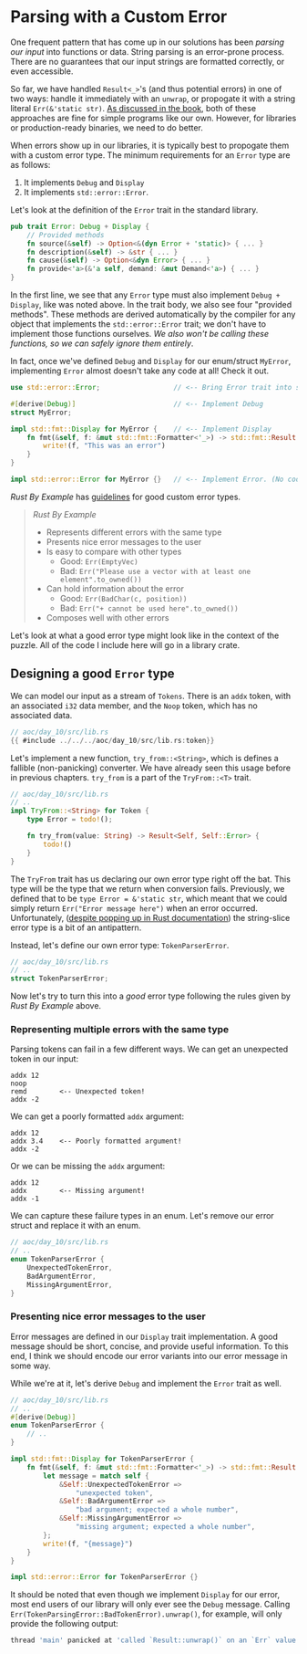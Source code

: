 # Parsing with a Custom Error
One frequent pattern that has come up in our solutions has been _parsing our input_ into functions or data. String parsing is an error-prone process. There are no guarantees that our input strings are formatted correctly, or even accessible. 

So far, we have handled `Result<_>`'s (and thus potential errors) in one of two ways: handle it immediately with an `unwrap`, or propogate it with a string literal `Err(&'static str)`. [As discussed in the book](https://doc.rust-lang.org/book/ch09-03-to-panic-or-not-to-panic.html), both of these approaches are fine for simple programs like our own. However, for libraries or production-ready binaries, we need to do better. 

When errors show up in our libraries, it is typically best to propogate them with a custom error type. The minimum requirements for an `Error` type are as follows:

1) It implements `Debug` and `Display`
2) It implements `std::error::Error`.

Let's look at the definition of the `Error` trait in the standard library.

```rust
pub trait Error: Debug + Display {
    // Provided methods
    fn source(&self) -> Option<&(dyn Error + 'static)> { ... }
    fn description(&self) -> &str { ... }
    fn cause(&self) -> Option<&dyn Error> { ... }
    fn provide<'a>(&'a self, demand: &mut Demand<'a>) { ... }
}
```
In the first line, we see that any `Error` type must also implement `Debug + Display`, like was noted above. In the trait body, we also see four "provided methods". These methods are derived automatically by the compiler for any object that implements the `std::error::Error` trait; we don't have to implement those functions ourselves. _We also won't be calling these functions, so we can safely ignore them entirely_.

In fact, once we've defined `Debug` and `Display` for our enum/struct `MyError`, implementing `Error` almost doesn't take any code at all! Check it out.

```rust
use std::error::Error;                  // <-- Bring Error trait into scope

#[derive(Debug)]                        // <-- Implement Debug
struct MyError;

impl std::fmt::Display for MyError {    // <-- Implement Display
    fn fmt(&self, f: &mut std::fmt::Formatter<'_>) -> std::fmt::Result {
        write!(f, "This was an error")
    }
}

impl std::error::Error for MyError {}   // <-- Implement Error. (No code!)
```
_Rust By Example_ has [guidelines](https://doc.rust-lang.org/rust-by-example/error/multiple_error_types/define_error_type.html) for good custom error types. 

> _Rust By Example_
> - Represents different errors with the same type
> - Presents nice error messages to the user
> - Is easy to compare with other types
>   - Good: `Err(EmptyVec)`
>   - Bad: `Err("Please use a vector with at least one element".to_owned())`
> - Can hold information about the error
>   - Good: `Err(BadChar(c, position))`
>   - Bad: `Err("+ cannot be used here".to_owned())`
> - Composes well with other errors

Let's look at what a good error type might look like in the context of the puzzle. All of the code I include here will go in a library crate.

## Designing a good `Error` type
We can model our input as a stream of `Tokens`. There is an `addx` token, with an associated `i32` data member, and the `Noop` token, which has no associated data.

```rust
// aoc/day_10/src/lib.rs
{{ #include ../../../aoc/day_10/src/lib.rs:token}}
```

Let's implement a new function, `try_from::<String>`, which is defines a fallible (non-panicking) converter. We have already seen this usage before in previous chapters. `try_from` is a part of the `TryFrom::<T>` trait. 

```rust
// aoc/day_10/src/lib.rs
// ..
impl TryFrom::<String> for Token {
    type Error = todo!();

    fn try_from(value: String) -> Result<Self, Self::Error> {
        todo!()
    }
}
```
The `TryFrom` trait has us declaring our own error type right off the bat. This type will be the type that we return when conversion fails. Previously, we defined that to be `type Error = &'static str`, which meant that we could simply return `Err("Error message here")` when an error occurred. Unfortunately, ([despite popping up in Rust documentation](https://doc.rust-lang.org/std/convert/trait.TryFrom.html#generic-implementations)) the string-slice error type is a bit of an antipattern.

Instead, let's define our own error type: `TokenParserError`. 

```rust
// aoc/day_10/src/lib.rs
// ..
struct TokenParserError;
```
Now let's try to turn this into a _good_ error type following the rules given by _Rust By Example_ above.

### Representing multiple errors with the same type
Parsing tokens can fail in a few different ways. We can get an unexpected token in our input:
```
addx 12
noop
remd        <-- Unexpected token!
addx -2
```
We can get a poorly formatted `addx` argument:
```
addx 12
addx 3.4    <-- Poorly formatted argument!
addx -2
```
Or we can be missing the `addx` argument:
```
addx 12
addx        <-- Missing argument!
addx -1
```
We can capture these failure types in an enum. Let's remove our error struct and replace it with an enum.
```rust
// aoc/day_10/src/lib.rs
// ..
enum TokenParserError {
    UnexpectedTokenError,
    BadArgumentError,
    MissingArgumentError,
}
```

### Presenting nice error messages to the user
Error messages are defined in our `Display` trait implementation. A good message should be short, concise, and provide useful information. To this end, I think we should encode our error variants into our error message in some way.

While we're at it, let's derive `Debug` and implement the `Error` trait as well.

```rust 
// aoc/day_10/src/lib.rs
// ..
#[derive(Debug)]
enum TokenParserError {
    // ..
}

impl std::fmt::Display for TokenParserError {
    fn fmt(&self, f: &mut std::fmt::Formatter<'_>) -> std::fmt::Result {
        let message = match self {
            &Self::UnexpectedTokenError => 
                "unexpected token",
            &Self::BadArgumentError => 
                "bad argument; expected a whole number",
            &Self::MissingArgumentError => 
                "missing argument; expected a whole number",
        };
        write!(f, "{message}")
    }
}

impl std::error::Error for TokenParserError {}
```
It should be noted that even though we implement `Display` for our error, most end users of our library will only ever see the `Debug` message. Calling `Err(TokenParsingError::BadTokenError).unwrap()`, for example, will only provide the following output:
```bash 
thread 'main' panicked at 'called `Result::unwrap()` on an `Err` value: MissingArgumentError'
```
